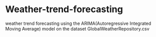 # Weather-trend-forecasting
weather trend forecasting using the ARIMA(Autoregressive Integrated Moving Average) model on the dataset GlobalWeatherRepository.csv
